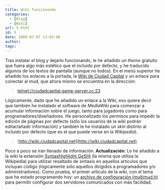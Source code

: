 ```yaml
---
title: Wiki funcionando
categories:
  - [Blog]
  - [Wiki]
url: 5.html
id: 5
date: 2009-07-07 13:03:00
author:
tags:
---
```


Tras instalar el blog y dejarlo funcionando, le he añadido un _theme_ gratuito que fuera algo más estético que el incluido por defecto, y he traducido algunos de los textos de pantalla (aunque no todos). En el menú superior he añadido los enlaces a la portada, la [Wiki de Ciudad Capital](http://wiki.ciudadcapital.net) y un enlace para conectar al mud, que ahora mismo se encuentra en la dirección:

> [telnet://ciudadcapital.game-server.cc:23](telnet://ciudadcapital.game-server.cc:23)

Lógicamente, dado que he añadido un enlace a la Wiki, eso quiere decir que también he instalado el software de _MediaWiki_ para comenzar a acumular información sobre el juego, tanto para jugadores como para programadores/diseñadores. He personalizado los permisos para impedir la edición de páginas por defecto (sólo los usuarios de la wiki podrán editar/añadir información) y también le he instalado un _skin_ distinto al incluido por defecto (que es el que puede verse en la _Wikipedia_).

> [http://wiki.ciudadcapital.net](http://wiki.ciudadcapital.net)

Poco a poco se irán llenado de información. **Actualización**: Le he añadido a la wiki la extensión [SyntaxHighlight GeSHi](http://www.mediawiki.org/wiki/Extension:SyntaxHighlight_GeSHi) (la misma que utiliza la Wikipedia) para utilizar resaltado de sintaxis en aquellos artículos que incluyan código (lógicamente sólo aquellos dirigidos a programadores y/o administradores). Como prueba, el primer artículo de la wiki, con el tema que he estado programando hoy: un [archivo de configuración (multimud.h)](http://wiki.ciudadcapital.net/index.php?title=Multimud) para permitir configurar dos servidores comunicados con más facilidad.